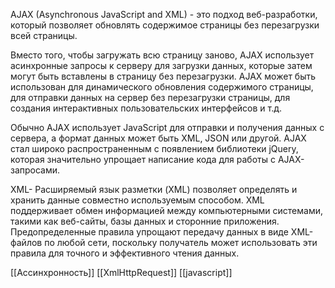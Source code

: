 AJAX (Asynchronous JavaScript and XML) - это подход веб-разработки, который позволяет обновлять содержимое страницы без перезагрузки всей страницы.

Вместо того, чтобы загружать всю страницу заново, AJAX использует асинхронные запросы к серверу для загрузки данных, которые затем могут быть вставлены в страницу без перезагрузки. AJAX может быть использован для динамического обновления содержимого страницы, для отправки данных на сервер без перезагрузки страницы, для создания интерактивных пользовательских интерфейсов и т.д.

Обычно AJAX использует JavaScript для отправки и получения данных с сервера, а формат данных может быть XML, JSON или другой. AJAX стал широко распространенным с появлением библиотеки jQuery, которая значительно упрощает написание кода для работы с AJAX-запросами.


XML- Расширяемый язык разметки (XML) позволяет определять и хранить данные совместно используемым способом. XML поддерживает обмен информацией между компьютерными системами, такими как веб-сайты, базы данных и сторонние приложения. Предопределенные правила упрощают передачу данных в виде XML-файлов по любой сети, поскольку получатель может использовать эти правила для точного и эффективного чтения данных.

[[Ассинхронность]]
[[XmlHttpRequest]]
[[javascript]]